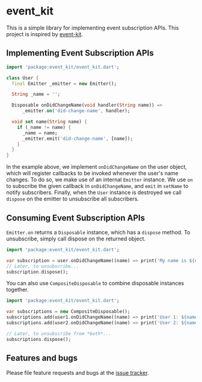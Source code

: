 # event_kit

This is a simple library for implementing event subscription APIs. This project is inspired by [event-kit][event-kit].

[event-kit]: https://www.npmjs.com/package/event-kit

## Implementing Event Subscription APIs

```dart
import 'package:event_kit/event_kit.dart';

class User {
  final Emitter _emitter = new Emitter();

  String _name = '';

  Disposable onDidChangeName(void handler(String name)) =>
      _emitter.on('did-change-name', handler);

  void set name(String name) {
    if (_name != name) {
      _name = name;
      _emitter.emit('did-change-name', [name]);
    }
  }
}
```


In the example above, we implement `onDidChangeName` on the user object, which
will register callbacks to be invoked whenever the user's name changes. To do
so, we make use of an internal `Emitter` instance. We use `on` to subscribe
the given callback in `onDidChangeName`, and `emit` in `setName` to notify
subscribers. Finally, when the `User` instance is destroyed we call `dispose`
on the emitter to unsubscribe all subscribers.

## Consuming Event Subscription APIs

`Emitter.on` returns a `Disposable` instance, which has a `dispose` method.
To unsubscribe, simply call dispose on the returned object.

```dart
import 'package:event_kit/event_kit.dart';

var subscription = user.onDidChangeName((name) => print('My name is ${name}'));
// Later, to unsubscribe...
subscription.dispose();
```

You can also use `CompositeDisposable` to combine disposable instances together.

```dart
import 'package:event_kit/event_kit.dart';

var subscriptions = new CompositeDisposable();
subscriptions.add(user1.onDidChangeName((name) => print('User 1: ${name}')));
subscriptions.add(user2.onDidChangeName((name) => print('User 2: ${name}')));

// Later, to unsubscribe from *both*...
subscriptions.dispose();
```

## Features and bugs

Please file feature requests and bugs at the [issue tracker][tracker].

[tracker]: https://github.com/kseo/event_kit/issues
